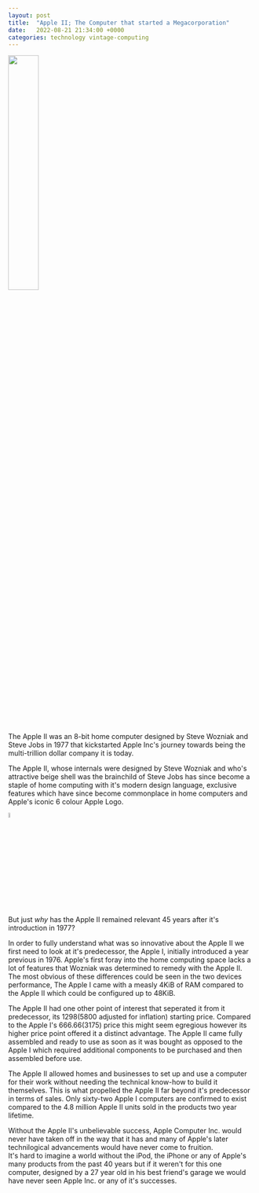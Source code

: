```yaml
---
layout: post
title:  "Apple II; The Computer that started a Megacorporation"
date:   2022-08-21 21:34:00 +0000
categories: technology vintage-computing
---
```

<img src="https://i.imgur.com/n10OhsN.png" style="width:35%"></img>

The Apple II was an 8-bit home computer designed by Steve Wozniak and Steve Jobs in 1977 that kickstarted Apple Inc's journey towards being the multi-trillion dollar company it is today.

The Apple II, whose internals were designed by Steve Wozniak and who's attractive beige shell was the brainchild of Steve Jobs has since become a staple of home computing with it's modern design language, exclusive features which have since become commonplace in home computers and Apple's iconic 6 colour Apple Logo.

<img style="width:5%" src="https://upload.wikimedia.org/wikipedia/commons/8/84/Apple_Computer_Logo_rainbow.svg"></img>

But just *why* has the Apple II remained relevant 45 years after it's introduction in 1977?

In order to fully understand what was so innovative about the Apple II we first need to look at it's predecessor, the Apple I, initially introduced a year previous in 1976. Apple's first foray into the home computing space lacks a lot of features that Wozniak was determined to remedy with the Apple II. 
<br>The most obvious of these differences could be seen in the two devices performance, The Apple I came with a measly 4KiB of RAM compared to the Apple II which could be configured up to 48KiB.

The Apple II had one other point of interest that seperated it from it predecessor, its $1298 ($5800 adjusted for inflation) starting price. Compared to the Apple I's $666.66 ($3175) price this might seem egregious however its higher price point offered it a distinct advantage. The Apple II came fully assembled and ready to use as soon as it was bought as opposed to the Apple I which required additional components to be purchased and then assembled before use. 

The Apple II allowed homes and businesses to set up and use a computer for their work without needing the technical know-how to build it themselves. This is what propelled the Apple II far beyond it's predecessor in terms of sales. Only sixty-two Apple I computers are confirmed to exist compared to the 4.8 million Apple II units sold in the products two year lifetime. 

Without the Apple II's unbelievable success, Apple Computer Inc. would never have taken off in the way that it has and many of Apple's later technilogical advancements would have never come to fruition. <br> It's hard to imagine a world without the iPod, the iPhone or any of Apple's many products from the past 40 years but if it weren't for this one computer, designed by a 27 year old in his best friend's garage we would have never seen Apple Inc. or any of it's successes.